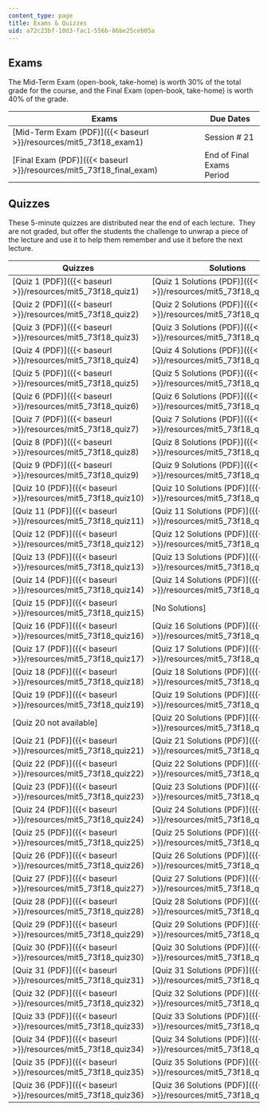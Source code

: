 ```yaml
---
content_type: page
title: Exams & Quizzes
uid: a72c23bf-10d3-fac1-556b-86be25ceb05a
---
```


Exams
-----

The Mid-Term Exam (open-book, take-home) is worth 30% of the total grade for the course, and the Final Exam (open-book, take-home) is worth 40% of the grade.

| Exams | Due Dates |
| --- | --- |
| [Mid-Term Exam (PDF)]({{< baseurl >}}/resources/mit5_73f18_exam1) | Session # 21 |
| [Final Exam (PDF)]({{< baseurl >}}/resources/mit5_73f18_final_exam) | End of Final Exams Period 

Quizzes
-------

These 5-minute quizzes are distributed near the end of each lecture.  They are not graded, but offer the students the challenge to unwrap a piece of the lecture and use it to help them remember and use it before the next lecture.

| Quizzes | Solutions |
| --- | --- |
| [Quiz 1 (PDF)]({{< baseurl >}}/resources/mit5_73f18_quiz1) | [Quiz 1 Solutions (PDF)]({{< baseurl >}}/resources/mit5_73f18_quiz1_soln) |
| [Quiz 2 (PDF)]({{< baseurl >}}/resources/mit5_73f18_quiz2) | [Quiz 2 Solutions (PDF)]({{< baseurl >}}/resources/mit5_73f18_quiz2_soln) |
| [Quiz 3 (PDF)]({{< baseurl >}}/resources/mit5_73f18_quiz3) | [Quiz 3 Solutions (PDF)]({{< baseurl >}}/resources/mit5_73f18_quiz3_soln) |
| [Quiz 4 (PDF)]({{< baseurl >}}/resources/mit5_73f18_quiz4) | [Quiz 4 Solutions (PDF)]({{< baseurl >}}/resources/mit5_73f18_quiz4_soln) |
| [Quiz 5 (PDF)]({{< baseurl >}}/resources/mit5_73f18_quiz5) | [Quiz 5 Solutions (PDF)]({{< baseurl >}}/resources/mit5_73f18_quiz5_soln) |
| [Quiz 6 (PDF)]({{< baseurl >}}/resources/mit5_73f18_quiz6) | [Quiz 6 Solutions (PDF)]({{< baseurl >}}/resources/mit5_73f18_quiz6_soln) |
| [Quiz 7 (PDF)]({{< baseurl >}}/resources/mit5_73f18_quiz7) | [Quiz 7 Solutions (PDF)]({{< baseurl >}}/resources/mit5_73f18_quiz7_soln) |
| [Quiz 8 (PDF)]({{< baseurl >}}/resources/mit5_73f18_quiz8) | [Quiz 8 Solutions (PDF)]({{< baseurl >}}/resources/mit5_73f18_quiz8_soln) |
| [Quiz 9 (PDF)]({{< baseurl >}}/resources/mit5_73f18_quiz9) | [Quiz 9 Solutions (PDF)]({{< baseurl >}}/resources/mit5_73f18_quiz9_soln) |
| [Quiz 10 (PDF)]({{< baseurl >}}/resources/mit5_73f18_quiz10) | [Quiz 10 Solutions (PDF)]({{< baseurl >}}/resources/mit5_73f18_quiz10_soln) |
| [Quiz 11 (PDF)]({{< baseurl >}}/resources/mit5_73f18_quiz11) | [Quiz 11 Solutions (PDF)]({{< baseurl >}}/resources/mit5_73f18_quiz11_soln) |
| [Quiz 12 (PDF)]({{< baseurl >}}/resources/mit5_73f18_quiz12) | [Quiz 12 Solutions (PDF)]({{< baseurl >}}/resources/mit5_73f18_quiz12_soln) |
| [Quiz 13 (PDF)]({{< baseurl >}}/resources/mit5_73f18_quiz13) | [Quiz 13 Solutions (PDF)]({{< baseurl >}}/resources/mit5_73f18_quiz13_soln) |
| [Quiz 14 (PDF)]({{< baseurl >}}/resources/mit5_73f18_quiz14) | [Quiz 14 Solutions (PDF)]({{< baseurl >}}/resources/mit5_73f18_quiz14_soln) |
| [Quiz 15 (PDF)]({{< baseurl >}}/resources/mit5_73f18_quiz15) | \[No Solutions\] |
| [Quiz 16 (PDF)]({{< baseurl >}}/resources/mit5_73f18_quiz16) | [Quiz 16 Solutions (PDF)]({{< baseurl >}}/resources/mit5_73f18_quiz16_soln) |
| [Quiz 17 (PDF)]({{< baseurl >}}/resources/mit5_73f18_quiz17) | [Quiz 17 Solutions (PDF)]({{< baseurl >}}/resources/mit5_73f18_quiz17_soln) |
| [Quiz 18 (PDF)]({{< baseurl >}}/resources/mit5_73f18_quiz18) | [Quiz 18 Solutions (PDF)]({{< baseurl >}}/resources/mit5_73f18_quiz18_soln) |
| [Quiz 19 (PDF)]({{< baseurl >}}/resources/mit5_73f18_quiz19) | [Quiz 19 Solutions (PDF)]({{< baseurl >}}/resources/mit5_73f18_quiz19_soln) |
| \[Quiz 20 not available\] | [Quiz 20 Solutions (PDF)]({{< baseurl >}}/resources/mit5_73f18_quiz20_soln) |
| [Quiz 21 (PDF)]({{< baseurl >}}/resources/mit5_73f18_quiz21) | [Quiz 21 Solutions (PDF)]({{< baseurl >}}/resources/mit5_73f18_quiz21_soln) |
| [Quiz 22 (PDF)]({{< baseurl >}}/resources/mit5_73f18_quiz22) | [Quiz 22 Solutions (PDF)]({{< baseurl >}}/resources/mit5_73f18_quiz22_soln) |
| [Quiz 23 (PDF)]({{< baseurl >}}/resources/mit5_73f18_quiz23) | [Quiz 23 Solutions (PDF)]({{< baseurl >}}/resources/mit5_73f18_quiz23_soln) |
| [Quiz 24 (PDF)]({{< baseurl >}}/resources/mit5_73f18_quiz24) | [Quiz 24 Solutions (PDF)]({{< baseurl >}}/resources/mit5_73f18_quiz24_soln) |
| [Quiz 25 (PDF)]({{< baseurl >}}/resources/mit5_73f18_quiz25) | [Quiz 25 Solutions (PDF)]({{< baseurl >}}/resources/mit5_73f18_quiz25_soln) |
| [Quiz 26 (PDF)]({{< baseurl >}}/resources/mit5_73f18_quiz26) | [Quiz 26 Solutions (PDF)]({{< baseurl >}}/resources/mit5_73f18_quiz26_soln) |
| [Quiz 27 (PDF)]({{< baseurl >}}/resources/mit5_73f18_quiz27) | [Quiz 27 Solutions (PDF)]({{< baseurl >}}/resources/mit5_73f18_quiz27_soln) |
| [Quiz 28 (PDF)]({{< baseurl >}}/resources/mit5_73f18_quiz28) | [Quiz 28 Solutions (PDF)]({{< baseurl >}}/resources/mit5_73f18_quiz28_soln) |
| [Quiz 29 (PDF)]({{< baseurl >}}/resources/mit5_73f18_quiz29) | [Quiz 29 Solutions (PDF)]({{< baseurl >}}/resources/mit5_73f18_quiz29_soln) |
| [Quiz 30 (PDF)]({{< baseurl >}}/resources/mit5_73f18_quiz30) | [Quiz 30 Solutions (PDF)]({{< baseurl >}}/resources/mit5_73f18_quiz30_soln) |
| [Quiz 31 (PDF)]({{< baseurl >}}/resources/mit5_73f18_quiz31) | [Quiz 31 Solutions (PDF)]({{< baseurl >}}/resources/mit5_73f18_quiz31_soln) |
| [Quiz 32 (PDF)]({{< baseurl >}}/resources/mit5_73f18_quiz32) | [Quiz 32 Solutions (PDF)]({{< baseurl >}}/resources/mit5_73f18_quiz32_soln) |
| [Quiz 33 (PDF)]({{< baseurl >}}/resources/mit5_73f18_quiz33) | [Quiz 33 Solutions (PDF)]({{< baseurl >}}/resources/mit5_73f18_quiz33_soln) |
| [Quiz 34 (PDF)]({{< baseurl >}}/resources/mit5_73f18_quiz34) | [Quiz 34 Solutions (PDF)]({{< baseurl >}}/resources/mit5_73f18_quiz34_soln) |
| [Quiz 35 (PDF)]({{< baseurl >}}/resources/mit5_73f18_quiz35) | [Quiz 35 Solutions (PDF)]({{< baseurl >}}/resources/mit5_73f18_quiz35_soln) |
| [Quiz 36 (PDF)]({{< baseurl >}}/resources/mit5_73f18_quiz36) | [Quiz 36 Solutions (PDF)]({{< baseurl >}}/resources/mit5_73f18_quiz36_soln)
